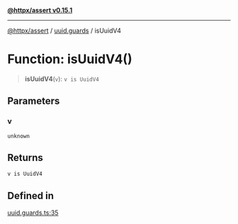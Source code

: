 [**@httpx/assert v0.15.1**](../../README.md)

***

[@httpx/assert](../../README.md) / [uuid.guards](../README.md) / isUuidV4

# Function: isUuidV4()

> **isUuidV4**(`v`): `v is UuidV4`

## Parameters

### v

`unknown`

## Returns

`v is UuidV4`

## Defined in

[uuid.guards.ts:35](https://github.com/belgattitude/httpx/blob/d121a71b95064daafd75a20aabf0a30f5fcdfbfa/packages/assert/src/uuid.guards.ts#L35)
